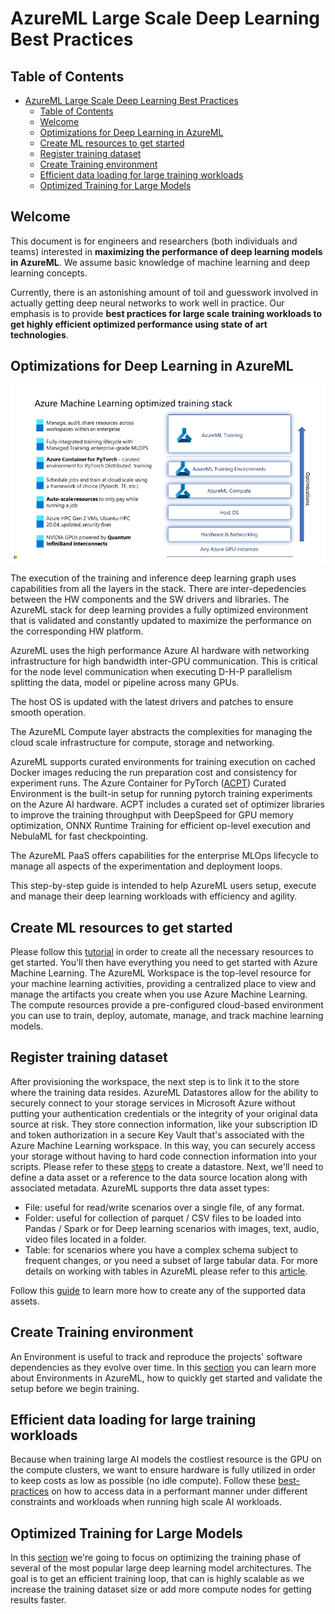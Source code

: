 # AzureML Large Scale Deep Learning Best Practices

## Table of Contents

- [AzureML Large Scale Deep Learning Best Practices](#azureml-large-scale-deep-learning-best-practices)
  - [Table of Contents](#table-of-contents)
  - [Welcome](#welcome)
  - [Optimizations for Deep Learning in AzureML](#optimizations-for-deep-learning-in-azureml)
  - [Create ML resources to get started](#create-ml-resources-to-get-started)
  - [Register training dataset](#register-training-dataset)
  - [Create Training environment](#create-training-environment)
  - [Efficient data loading for large training workloads](#efficient-data-loading-for-large-training-workloads)
  - [Optimized Training for Large Models](#optimized-training-for-large-models)

## Welcome

This document is for engineers and researchers (both individuals and teams)
interested in **maximizing the performance of deep learning models in AzureML**. We assume
basic knowledge of machine learning and deep learning concepts.

Currently, there is an astonishing amount of toil and guesswork involved in actually 
getting deep neural networks to work well in practice.
Our emphasis is to provide **best practices for large scale training workloads to get highly efficient optimized performance using state of art technologies**.

## Optimizations for Deep Learning in AzureML

![alt text](./.images/AzureML%20Training%20Stack.png "AzureML Optimized Training Stack")

The execution of the training and inference deep learning graph uses capabilities from all the layers in the stack. There are inter-depedencies between the HW components and the SW drivers and libraries. The AzureML stack for deep learning provides a fully optimized environment that is validated and constantly updated to maximize the performance on the corresponding HW platform. 

AzureML uses the high performance Azure AI hardware with networking infrastructure for high bandwidth inter-GPU communication. This is critical for the node level communication when executing D-H-P parallelism splitting the data, model or pipeline across many GPUs.

The host OS is updated with the latest drivers and patches to ensure smooth operation.

The AzureML Compute layer abstracts the complexities for managing the cloud scale infrastructure for compute, storage and networking. 

AzureML supports curated environments for training execution on cached Docker images reducing the run preparation cost and consistency for experiment runs. The Azure Container for PyTorch ([ACPT](https://learn.microsoft.com/azure/machine-learning/reference-azure-container-for-pytorch)) Curated Environment is the built-in setup for running pytorch training experiments on the Azure AI hardware. ACPT includes a curated set of optimizer libraries to improve the training throughput with DeepSpeed for GPU memory optimization, ONNX Runtime Training for efficient op-level execution and NebulaML for fast checkpointing.

The AzureML PaaS offers capabilities for the enterprise MLOps lifecycle to manage all aspects of the experimentation and deployment loops.

This step-by-step guide is intended to help AzureML users setup, execute and manage their deep learning workloads with efficiency and agility.

## Create ML resources to get started

Please follow this [tutorial](https://learn.microsoft.com/en-us/azure/machine-learning/quickstart-create-resources) in order to create all the necessary resources to get started. You'll then have everything you need to get started with Azure Machine Learning. The AzureML Workspace is the top-level resource for your machine learning activities, providing a centralized place to view and manage the artifacts you create when you use Azure Machine Learning. The compute resources provide a pre-configured cloud-based environment you can use to train, deploy, automate, manage, and track machine learning models.


## Register training dataset

After provisioning the workspace, the next step is to link it to the store where the training data resides. AzureML Datastores allow for the ability to securely connect to your storage services in Microsoft Azure without putting your authentication credentials or the integrity of your original data source at risk. They store connection information, like your subscription ID and token authorization in a secure Key Vault that's associated with the Azure Machine Learning workspace. In this way, you can securely access your storage without having to hard code connection information into your scripts. Please refer to these [steps](https://learn.microsoft.com/en-us/azure/machine-learning/how-to-datastore) to create a datastore. Next, we'll need to define a data asset or a reference to the data source location along with associated metadata. 
AzureML supports thre data asset types:
- File: useful for read/write scenarios over a single file, of any format. 
- Folder: useful for collection of parquet / CSV files to be loaded into Pandas / Spark or for Deep learning scenarios with images, text, audio, video files located in a folder.
- Table: for scenarios where you have a complex schema subject to frequent changes, or you need a subset of large tabular data. For more details on working with tables in AzureML please refer to this [article](https://learn.microsoft.com/en-us/azure/machine-learning/how-to-mltable).

Follow this [guide](https://learn.microsoft.com/en-us/azure/machine-learning/how-to-create-data-assets) to learn more how to create any of the supported data assets.

## Create Training environment
An Environment is useful to track and reproduce the projects' software dependencies as they evolve over time. In this [section](./Environment/Readme.md) you can learn more about Environments in AzureML, how to quickly get started and validate the setup before we begin training. 

## Efficient data loading for large training workloads

 Because when training large AI models the costliest resource is the GPU on the compute clusters, we want to ensure hardware is fully utilized in order to keep costs as low as possible (no idle compute). Follow these [best-practices](./Data-loading/data-loading.md) on how to access data in a performant manner under different constraints and workloads when running high scale AI workloads.

## Optimized Training for Large Models

In this [section](./Training/README.md) we're going to focus on optimizing the training phase of several of the most popular large  deep learning model architectures. The goal is to get an efficient training loop, that can is highly scalable as we increase the training dataset size or add more compute nodes for getting results faster. 
